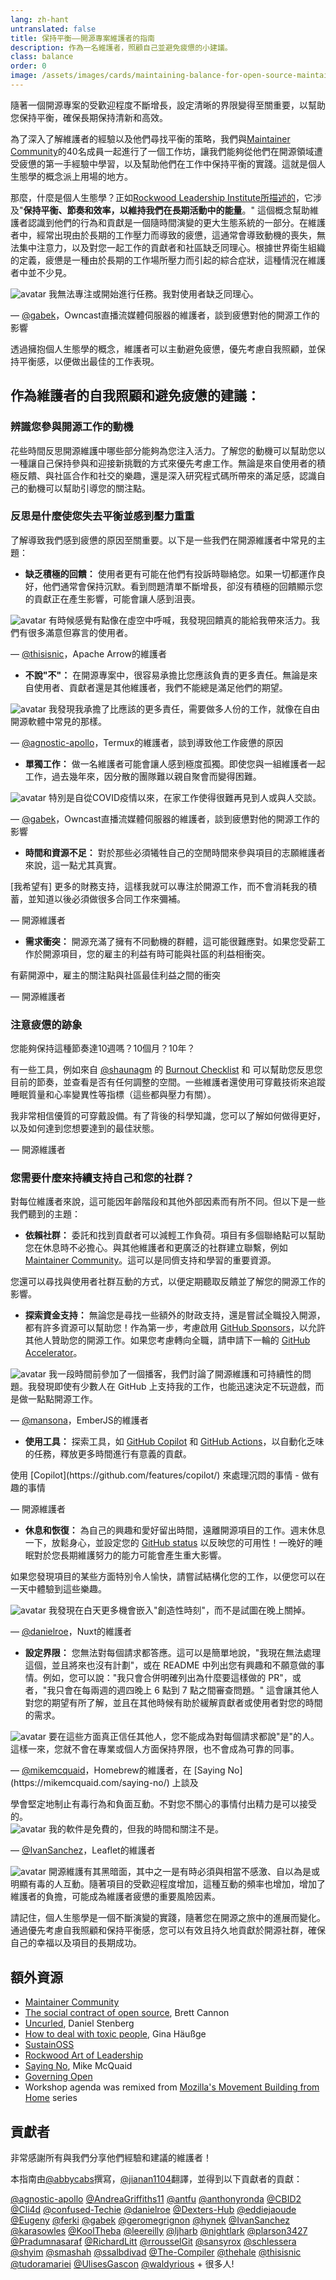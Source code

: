 ```yaml
---
lang: zh-hant
untranslated: false
title: 保持平衡——開源專案維護者的指南
description: 作為一名維護者，照顧自己並避免疲憊的小建議。
class: balance
order: 0
image: /assets/images/cards/maintaining-balance-for-open-source-maintainers.png
---
```


隨著一個開源專案的受歡迎程度不斷增長，設定清晰的界限變得至關重要，以幫助您保持平衡，確保長期保持清新和高效。

為了深入了解維護者的經驗以及他們尋找平衡的策略，我們與<a href="http://maintainers.github.com/">Maintainer Community</a>的40名成員一起進行了一個工作坊，讓我們能夠從他們在開源領域遭受疲憊的第一手經驗中學習，以及幫助他們在工作中保持平衡的實踐。這就是個人生態學的概念派上用場的地方。

那麼，什麼是個人生態學？正如<a href="https://rockwoodleadership.org/nonprofit-four-day-workweek-can-take-care-still-change-world/#:~:text=personal%20ecology%3A%20maintaining%20balance%2C%20pacing%20and%20efficiency%20to%20sustain%20your%20energy%20over%20a%20lifetime%20of%20activism">Rockwood Leadership Institute所描述的</a>，它涉及"<strong>保持平衡、節奏和效率，以維持我們在長期活動中的能量</strong>。" 這個概念幫助維護者認識到他們的行為和貢獻是一個隨時間演變的更大生態系統的一部分。在維護者中，經常出現由於長期的工作壓力而導致的疲憊，這通常會導致動機的喪失，無法集中注意力，以及對您一起工作的貢獻者和社區缺乏同理心。根據世界衛生組織的定義，疲憊是一種由於長期的工作場所壓力而引起的綜合症狀，這種情況在維護者中並不少見。

<aside markdown="1" class="pquote">
  <img src="https://avatars.githubusercontent.com/gabek?s=180" class="pquote-avatar" alt="avatar">
  我無法專注或開始進行任務。我對使用者缺乏同理心。
  <p markdown="1" class="pquote-credit">
— <a href="https://github.com/gabek">@gabek</a>，Owncast直播流媒體伺服器的維護者，談到疲憊對他的開源工作的影響
  </p>
</aside>

透過擁抱個人生態學的概念，維護者可以主動避免疲憊，優先考慮自我照顧，並保持平衡感，以便做出最佳的工作表現。

## 作為維護者的自我照顧和避免疲憊的建議：

### 辨識您參與開源工作的動機

花些時間反思開源維護中哪些部分能夠為您注入活力。了解您的動機可以幫助您以一種讓自己保持參與和迎接新挑戰的方式來優先考慮工作。無論是來自使用者的積極反饋、與社區合作和社交的樂趣，還是深入研究程式碼所帶來的滿足感，認識自己的動機可以幫助引導您的關注點。

### 反思是什麼使您失去平衡並感到壓力重重

了解導致我們感到疲憊的原因至關重要。以下是一些我們在開源維護者中常見的主題：

* **缺乏積極的回饋：** 使用者更有可能在他們有投訴時聯絡您。如果一切都運作良好，他們通常會保持沉默。看到問題清單不斷增長，卻沒有積極的回饋顯示您的貢獻正在產生影響，可能會讓人感到沮喪。

<aside markdown="1" class="pquote">
  <img src="https://avatars.githubusercontent.com/thisisnic?s=180" class="pquote-avatar" alt="avatar">
  有時候感覺有點像在虛空中呼喊，我發現回饋真的能給我帶來活力。我們有很多滿意但寡言的使用者。
  <p markdown="1" class="pquote-credit">
— <a href="https://github.com/thisisnic">@thisisnic</a>，Apache Arrow的維護者
  </p>
</aside>

* **不說"不"：** 在開源專案中，很容易承擔比您應該負責的更多責任。無論是來自使用者、貢獻者還是其他維護者，我們不能總是滿足他們的期望。

<aside markdown="1" class="pquote">
  <img src="https://avatars.githubusercontent.com/agnostic-apollo?s=180" class="pquote-avatar" alt="avatar">
  我發現我承擔了比應該的更多責任，需要做多人份的工作，就像在自由開源軟體中常見的那樣。
  <p markdown="1" class="pquote-credit">
— <a href="https://github.com/agnostic-apollo">@agnostic-apollo</a>，Termux的維護者，談到導致他工作疲憊的原因
  </p>
</aside>

* **單獨工作：** 做一名維護者可能會讓人感到極度孤獨。即使您與一組維護者一起工作，過去幾年來，因分散的團隊難以親自聚會而變得困難。

<aside markdown="1" class="pquote">
  <img src="https://avatars.githubusercontent.com/gabek?s=180" class="pquote-avatar" alt="avatar">
  特別是自從COVID疫情以來，在家工作使得很難再見到人或與人交談。
  <p markdown="1" class="pquote-credit">
— <a href="https://github.com/gabek">@gabek</a>，Owncast直播流媒體伺服器的維護者，談到疲憊對他的開源工作的影響
  </p>
</aside>

* **時間和資源不足：** 對於那些必須犧牲自己的空閒時間來參與項目的志願維護者來說，這一點尤其真實。

<aside markdown="1" class="pquote">
  [我希望有] 更多的財務支持，這樣我就可以專注於開源工作，而不會消耗我的積蓄，並知道以後必須做很多合同工作來彌補。
  <p markdown="1" class="pquote-credit">
— 開源維護者
  </p>
</aside>

* **需求衝突：** 開源充滿了擁有不同動機的群體，這可能很難應對。如果您受薪工作於開源項目，您的雇主的利益有時可能與社區的利益相衝突。

<aside markdown="1" class="pquote">
  有薪開源中，雇主的關注點與社區最佳利益之間的衝突
  <p markdown="1" class="pquote-credit">
— 開源維護者
  </p>
</aside>

### 注意疲憊的跡象

您能夠保持這種節奏達10週嗎？10個月？10年？

有一些工具，例如來自 [@shaunagm](https://github.com/shaunagm) 的 [Burnout Checklist](https://governingopen.com/resources/signs-of-burnout-checklist.html) 和 可以幫助您反思您目前的節奏，並查看是否有任何調整的空間。一些維護者還使用可穿戴技術來追蹤睡眠質量和心率變異性等指標（這些都與壓力有關）。

<aside markdown="1" class="pquote">
 我非常相信優質的可穿戴設備。有了背後的科學知識，您可以了解如何做得更好，以及如何達到您想要達到的最佳狀態。
  <p markdown="1" class="pquote-credit">
— 開源維護者
  </p>
</aside>

### 您需要什麼來持續支持自己和您的社群？

對每位維護者來說，這可能因年齡階段和其他外部因素而有所不同。但以下是一些我們聽到的主題：

* **依賴社群：** 委託和找到貢獻者可以減輕工作負荷。項目有多個聯絡點可以幫助您在休息時不必擔心。與其他維護者和更廣泛的社群建立聯繫，例如 [Maintainer Community](http://maintainers.github.com/)。這可以是同儕支持和學習的重要資源。

您還可以尋找與使用者社群互動的方式，以便定期聽取反饋並了解您的開源工作的影響。

* **探索資金支持：** 無論您是尋找一些額外的財政支持，還是嘗試全職投入開源，都有許多資源可以幫助您！作為第一步，考慮啟用 [GitHub Sponsors](https://github.com/sponsors)，以允許其他人贊助您的開源工作。如果您考慮轉向全職，請申請下一輪的 [GitHub Accelerator](http://accelerator.github.com/)。

<aside markdown="1" class="pquote">
  <img src="https://avatars.githubusercontent.com/mansona?s=180" class="pquote-avatar" alt="avatar">
 我一段時間前參加了一個播客，我們討論了開源維護和可持續性的問題。我發現即使有少數人在 GitHub 上支持我的工作，也能迅速決定不玩遊戲，而是做一點點開源工作。
  <p markdown="1" class="pquote-credit">
— <a href="https://github.com/mansona">@mansona</a>，EmberJS的維護者
  </p>
</aside>

* **使用工具：** 探索工具，如 [GitHub Copilot](https://github.com/features/copilot/) 和 [GitHub Actions](https://github.com/features/actions)，以自動化乏味的任務，釋放更多時間進行有意義的貢獻。

<aside markdown="1" class="pquote">
 使用 [Copilot](https://github.com/features/copilot/) 來處理沉悶的事情 - 做有趣的事情
  <p markdown="1" class="pquote-credit">
— 開源維護者
  </p>
</aside>

* **休息和恢復：** 為自己的興趣和愛好留出時間，遠離開源項目的工作。週末休息一下，放鬆身心，並設定您的 [GitHub status](https://docs.github.com/account-and-profile/setting-up-and-managing-your-github-profile/customizing-your-profile/personalizing-your-profile#setting-a-status) 以反映您的可用性！一晚好的睡眠對於您長期維護努力的能力可能會產生重大影響。

如果您發現項目的某些方面特別令人愉快，請嘗試結構化您的工作，以便您可以在一天中體驗到這些樂趣。

<aside markdown="1" class="pquote">
  <img src="https://avatars.githubusercontent.com/danielroe?s=180" class="pquote-avatar" alt="avatar">
 我發現在白天更多機會嵌入"創造性時刻"，而不是試圖在晚上關掉。
  <p markdown="1" class="pquote-credit">
— <a href="https://github.com/danielroe">@danielroe</a>，Nuxt的維護者
  </p>
</aside>

* **設定界限：** 您無法對每個請求都答應。這可以是簡單地說，"我現在無法處理這個，並且將來也沒有計劃"，或在 README 中列出您有興趣和不願意做的事情。例如，您可以說："我只會合併明確列出為什麼要這樣做的 PR"，或者，"我只會在每兩週的週四晚上 6 點到 7 點之間審查問題。" 這會讓其他人對您的期望有所了解，並且在其他時候有助於緩解貢獻者或使用者對您的時間的需求。

<aside markdown="1" class="pquote">
  <img src="https://avatars.githubusercontent.com/mikemcquaid?s=180" class="pquote-avatar" alt="avatar">
要在這些方面真正信任其他人，您不能成為對每個請求都說"是"的人。這樣一來，您就不會在專業或個人方面保持界限，也不會成為可靠的同事。
  <p markdown="1" class="pquote-credit">
— <a href="https://github.com/mikemcquaid">@mikemcquaid</a>，Homebrew的維護者，在 [Saying No](https://mikemcquaid.com/saying-no/) 上談及

  </p>
</aside>
學會堅定地制止有毒行為和負面互動。不對您不關心的事情付出精力是可以接受的。

<aside markdown="1" class="pquote">
  <img src="https://avatars.githubusercontent.com/IvanSanchez?s=180" class="pquote-avatar" alt="avatar">
我的軟件是免費的，但我的時間和關注不是。
  <p markdown="1" class="pquote-credit">
— <a href="https://github.com/IvanSanchez">@IvanSanchez</a>，Leaflet的維護者
  </p>
</aside>

<aside markdown="1" class="pquote">
  <img src="https://avatars.githubusercontent.com/foosel?s=180" class="pquote-avatar" alt="avatar">
開源維護有其黑暗面，其中之一是有時必須與相當不感激、自以為是或明顯有毒的人互動。隨著項目的受歡迎程度增加，這種互動的頻率也增加，增加了維護者的負擔，可能成為維護者疲憊的重要風險因素。
  </p>
</aside>

請記住，個人生態學是一個不斷演變的實踐，隨著您在開源之旅中的進展而變化。通過優先考慮自我照顧和保持平衡感，您可以有效且持久地貢獻於開源社群，確保自己的幸福以及項目的長期成功。

## 額外資源

* [Maintainer Community](http://maintainers.github.com/)
* [The social contract of open source](https://snarky.ca/the-social-contract-of-open-source/), Brett Cannon
* [Uncurled](https://daniel.haxx.se/uncurled/), Daniel Stenberg 
* [How to deal with toxic people](https://www.youtube.com/watch?v=7lIpP3GEyXs), Gina Häußge
* [SustainOSS](https://sustainoss.org/)
* [Rockwood Art of Leadership](https://rockwoodleadership.org/art-of-leadership/)
* [Saying No](https://docs.google.com/document/d/1esQQBJXQi1x_-1AcRVPiCRAEQYO4Qlvali0ylCvKa_s/edit?pli=1#:~:text=Saying%20No%20%7C%20Mike%20McQuaid), Mike McQuaid
* [Governing Open](https://docs.google.com/document/d/1esQQBJXQi1x_-1AcRVPiCRAEQYO4Qlvali0ylCvKa_s/edit?pli=1#:~:text=a%20mixed%20list.-,Governance%20of%20Open%20Source%20Software,-governingopen.com)
* Workshop agenda was remixed from [Mozilla's Movement Building from Home](https://docs.google.com/document/d/1esQQBJXQi1x_-1AcRVPiCRAEQYO4Qlvali0ylCvKa_s/edit?pli=1#:~:text=a%20mixed%20list.-,It%E2%80%99s%20a%20wrap%3A%20Movement%2DBuilding%20from%20Home,-foundation.mozilla.org) series

## 貢獻者

非常感謝所有與我們分享他們經驗和建議的維護者！

本指南由[@abbycabs](https://github.com/abbycabs)撰寫，[@jianan1104](https://github.com/jianan1104)翻譯，並得到以下貢獻者的貢獻：

[@agnostic-apollo](https://github.com/agnostic-apollo)
[@AndreaGriffiths11](https://github.com/AndreaGriffiths11)
[@antfu](https://github.com/antfu)
[@anthonyronda](https://github.com/anthonyronda)
[@CBID2](https://github.com/CBID2)
[@Cli4d](https://github.com/Cli4d)
[@confused-Techie](https://github.com/confused-Techie)
[@danielroe](https://github.com/danielroe)
[@Dexters-Hub](https://github.com/Dexters-Hub)
[@eddiejaoude](https://github.com/eddiejaoude)
[@Eugeny](https://github.com/Eugeny)
[@ferki](https://github.com/ferki)
[@gabek](https://github.com/gabek)
[@geromegrignon](https://github.com/geromegrignon)
[@hynek](https://github.com/hynek)
[@IvanSanchez](https://github.com/IvanSanchez)
[@karasowles](https://github.com/karasowles)
[@KoolTheba](https://github.com/KoolTheba)
[@leereilly](https://github.com/leereilly)
[@ljharb](https://github.com/ljharb)
[@nightlark](https://github.com/nightlark)
[@plarson3427](https://github.com/plarson3427)
[@Pradumnasaraf](https://github.com/Pradumnasaraf)
[@RichardLitt](https://github.com/RichardLitt)
[@rrousselGit](https://github.com/rrousselGit)
[@sansyrox](https://github.com/sansyrox)
[@schlessera](https://github.com/schlessera)
[@shyim](https://github.com/shyim)
[@smashah](https://github.com/smashah)
[@ssalbdivad](https://github.com/ssalbdivad)
[@The-Compiler](https://github.com/The-Compiler)
[@thehale](https://github.com/thehale)
[@thisisnic](https://github.com/thisisnic)
[@tudoramariei](https://github.com/tudoramariei)
[@UlisesGascon](https://github.com/UlisesGascon)
[@waldyrious](https://github.com/waldyrious) + 很多人!
